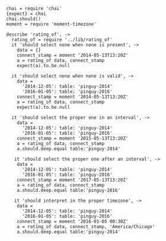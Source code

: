     chai = require 'chai'
    {expect} = chai
    chai.should()
    moment = require 'moment-timezone'

    describe 'rating_of', ->
      rating_of = require '../lib/rating_of'
      it 'should select none when none is present', ->
        data = {}
        connect_stamp = moment '2014-05-13T13:20Z'
        a = rating_of data, connect_stamp
        expect(a).to.be.null

      it 'should select none when none is valid', ->
        data =
          '2014-12-05': table: 'pinguy-2014'
          '2016-01-05': table: 'pinguy-2016'
        connect_stamp = moment '2014-05-13T13:20Z'
        a = rating_of data, connect_stamp
        expect(a).to.be.null

      it 'should select the proper one in an interval', ->
        data =
          '2014-12-05': table: 'pinguy-2014'
          '2016-01-05': table: 'pinguy-2016'
        connect_stamp = moment '2015-05-13T13:20Z'
        a = rating_of data, connect_stamp
        a.should.deep.equal table:'pinguy-2014'

       it 'should select the proper one after an interval', ->
        data =
          '2014-12-05': table: 'pinguy-2014'
          '2016-01-05': table: 'pinguy-2016'
        connect_stamp = moment '2017-05-13T13:20Z'
        a = rating_of data, connect_stamp
        a.should.deep.equal table:'pinguy-2016'

       it 'should interpret in the proper timezone', ->
        data =
          '2014-12-05': table: 'pinguy-2014'
          '2016-01-05': table: 'pinguy-2016'
        connect_stamp = moment '2016-01-05 00:30Z'
        a = rating_of data, connect_stamp, 'America/Chicago'
        a.should.deep.equal table:'pinguy-2014'
